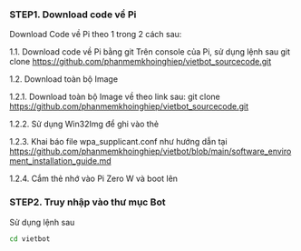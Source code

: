 
### STEP1. Download code về Pi 

Download Code về Pi theo 1 trong 2 cách sau:

1.1. Download code về Pi bằng git
Trên console của Pi, sử dụng lệnh sau
git clone https://github.com/phanmemkhoinghiep/vietbot_sourcecode.git

1.2. Download toàn bộ Image

1.2.1. Download toàn bộ Image về theo link sau:
git clone https://github.com/phanmemkhoinghiep/vietbot_sourcecode.git

1.2.2. Sử dụng Win32Img để ghi vào thẻ

1.2.3. Khai báo file wpa_supplicant.conf như hướng dẫn tại https://github.com/phanmemkhoinghiep/vietbot/blob/main/software_enviroment_installation_guide.md

1.2.4. Cắm thẻ nhớ vào Pi Zero W và boot lên

### STEP2.  Truy nhập vào thư mục Bot

Sử dụng lệnh sau

```sh
cd vietbot
```
